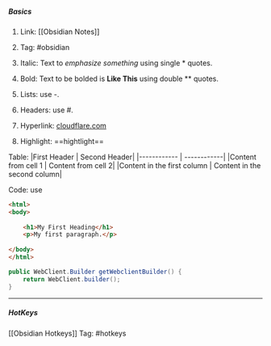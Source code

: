 ##### Basics

1. Link: 
[[Obsidian Notes]]

2. Tag: #obsidian

3. Italic: Text to *emphasize something* using single * quotes.
4. Bold: Text to be bolded is **Like This** using double ** quotes.

5. Lists: use -.

6. Headers: use #.

7. Hyperlink: [cloudflare.com](cloudflare.com)

8. Highlight: ==hightlight==


Table:
|First Header | Second Header| 
|------------ | ------------| 
|Content from cell 1 | Content from cell 2| 
|Content in the first column | Content in the second column|

Code: use 

```html
<html>  
<body>  
  
	<h1>My First Heading</h1>  
	<p>My first paragraph.</p>  
  
</body>  
</html>

```

```java
public WebClient.Builder getWebclientBuilder() {  
    return WebClient.builder();  
}
```

---
##### HotKeys
[[Obsidian Hotkeys]]
Tag: #hotkeys

